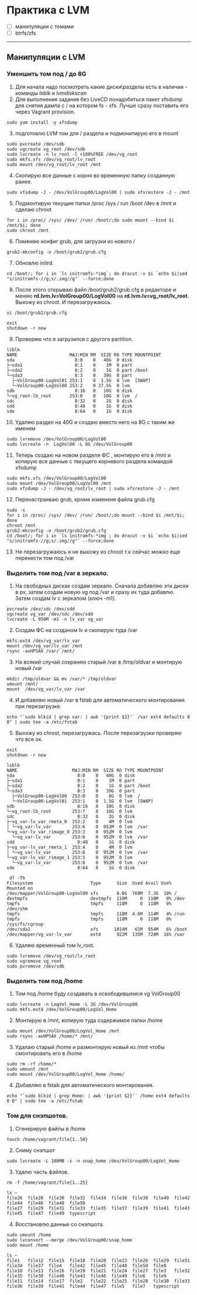 # Практика с LVM

 - [ ] манипуляции с томами
 - [ ] btrfs/zfs

---

## Манипуляции с LVM

### Уменшить том под / до 8G

1. Для начала надо посмотреть какие диски\разделы есть в наличии - команды *lsblk* и *lvmdiskscan*
2. Для выполнения задания без LiveCD понадобиться пакет xfsdump для снятия дампа с / на котором fs - xfs. Лучше сразу поставить его через Vagrant provision.
```
sudo yum install -y xfsdump
```
3. подготовлю LVM том для / раздела и подмонитирую его в mount
```
sudo pvcreate /dev/sdb
sudo vgcreate vg_root /dev/sdb
sudo lvcreate -n lv_root -l +100%FREE /dev/vg_root
sudo mkfs.xfs /dev/vg_root/lv_root
sudo mount /dev/vg_root/lv_root /mnt
```
4. Скопирую все данные с корня во временную папку созданную ранее.
```
sudo xfsdump -J - /dev/VolGroup00/LogVol00 | sudo xfsrestore -J - /mnt
```
5. Подмонтирую текущие папки /proc /sys / run /boot /dev в /mnt и сделаю chroot

```
for i in /proc/ /sys/ /dev/ /run/ /boot/;do sudo mount --bind $i /mnt/$i; done
sudo chroot /mnt
```
6. Поменяю конфиг grub, для загрузки из нового / 

```
grub2-mkconfig -o /boot/grub2/grub.cfg
```

7. Обновлю initrd.

```
cd /boot/; for i in `ls initramfs-*img`; do dracut -v $i `echo $i|sed "s/initramfs-//g;s/.img//g"` --force;done
```
8. После этого открываю файл /boot/grub2/grub.cfg в редакторе и меняю **rd.lvm.lv=VolGroup00/LogVol00** на **rd.lvm.lv=vg_root/lv_root**. Выхожу из chroot.  И перезагружаюсь.

```
vi /boot/grub2/grub.cfg
```

```
exit
shutdown -r now
```
9. Проверяю что я загрузился с другого partition. 

```
lsblk 
NAME                    MAJ:MIN RM  SIZE RO TYPE MOUNTPOINT
sda                       8:0    0   40G  0 disk 
├─sda1                    8:1    0    1M  0 part 
├─sda2                    8:2    0    1G  0 part /boot
└─sda3                    8:3    0   39G  0 part 
  ├─VolGroup00-LogVol01 253:1    0  1.5G  0 lvm  [SWAP]
  └─VolGroup00-LogVol00 253:2    0 37.5G  0 lvm  
sdb                       8:16   0   10G  0 disk 
└─vg_root-lb_root       253:0    0   10G  0 lvm  /
sdc                       8:32   0    2G  0 disk 
sdd                       8:48   0    1G  0 disk 
sde                       8:64   0    1G  0 disk 
```

10. Удаляю раздел на 40G и создаю вместо него на 8G c таким же именем

```
sudo lvremove /dev/VolGroup00/LogVol00
sudo lvcreate -n  LogVol00 -L 8G /dev/VolGroup00
```

11. Теперь создаю на новом разделе ФС , монтирую его в /mnt и копирую все данные с текущего корневого раздела  командой xfsdump

```
sudo mkfs.xfs /dev/VolGroup00/LogVol00
sudo mount /dev/VolGroup00/LogVol00 /mnt
sudo xfsdump -J - /dev/vg_root/lv_root | sudo xfsrestore -J - /mnt
```
12. Перенастраиваю grub, кроме изменеия файла grub.cfg

```
sudo -s
for i in /proc/ /sys/ /dev/ /run/ /boot/;do mount --bind $i /mnt/$i; done
chroot /mnt
grub2-mkconfig -o /boot/grub2/grub.cfg
cd /boot/; for i in `ls initramfs-*img`; do dracut -v $i `echo $i|sed "s/initramfs-//g;s/.img//g"` --force;done
```
13. Не перезагружаюсь и не выхожу из chroot т.к сейчас можно еще перенести том под /var

### Выделить том под /var в зеркало.

1. На свободных дисках создам зеркало. Сначала добавляю эти диски в pv, затем создам новую vg под /var  и сразу их туда добавлю. Затем создам lv c зеркалом (ключ -m1).

```
pvcreate /dev/sdc /dev/sdd
vgcreate vg_var /dev/sdc /dev/sdd
lvcreate -L 950M -m1 -n lv_var vg_var
```
2. Создам ФС на созданом lv и скопирую туда /var

```
mkfs.ext4 /dev/vg_var/lv_var
mount /dev/vg_var/lv_var /mnt
rsync -avHPSAX /var/ /mnt/
```

3. На всякий случай сохраняю старый /var в /tmp/oldvar и монтирую новый /var

```
mkdir /tmp/oldvar && mv /var/* /tmp/oldvar
umount /mnt/
mount  /dev/vg_var/lv_var /var
```
4. И добавляю новый /var в fstab для автоматического монтирования при перезагрузке.

```
echo "`sudo blkid | grep var: | awk '{print $2}'` /var ext4 defaults 0 0" | sudo tee -a /etc/fstab
```

5. Выхожу из chroot, перезагружась. После перезагрузки проверяю что все ок.

```
exit
shutdown -r now
```

```
lsblk
NAME                     MAJ:MIN RM  SIZE RO TYPE MOUNTPOINT
sda                        8:0    0   40G  0 disk 
├─sda1                     8:1    0    1M  0 part 
├─sda2                     8:2    0    1G  0 part /boot
└─sda3                     8:3    0   39G  0 part 
  ├─VolGroup00-LogVol00  253:0    0    8G  0 lvm  /
  └─VolGroup00-LogVol01  253:1    0  1.5G  0 lvm  [SWAP]
sdb                        8:16   0   10G  0 disk 
└─vg_root-lb_root        253:7    0   10G  0 lvm  
sdc                        8:32   0    2G  0 disk 
├─vg_var-lv_var_rmeta_0  253:2    0    4M  0 lvm  
│ └─vg_var-lv_var        253:6    0  952M  0 lvm  /var
└─vg_var-lv_var_rimage_0 253:3    0  952M  0 lvm  
  └─vg_var-lv_var        253:6    0  952M  0 lvm  /var
sdd                        8:48   0    1G  0 disk 
├─vg_var-lv_var_rmeta_1  253:4    0    4M  0 lvm  
│ └─vg_var-lv_var        253:6    0  952M  0 lvm  /var
└─vg_var-lv_var_rimage_1 253:5    0  952M  0 lvm  
  └─vg_var-lv_var        253:6    0  952M  0 lvm  /var
sde                        8:64   0    1G  0 disk 

 df -Th
Filesystem                      Type      Size  Used Avail Use% Mounted on
/dev/mapper/VolGroup00-LogVol00 xfs       8.0G  760M  7.3G  10% /
devtmpfs                        devtmpfs  110M     0  110M   0% /dev
tmpfs                           tmpfs     118M     0  118M   0% /dev/shm
tmpfs                           tmpfs     118M  4.6M  114M   4% /run
tmpfs                           tmpfs     118M     0  118M   0% /sys/fs/cgroup
/dev/sda2                       xfs      1014M   61M  954M   6% /boot
/dev/mapper/vg_var-lv_var       ext4      922M  135M  724M  16% /var

```

6. Удаляю временный том lv_root.

```
sudo lvremove /dev/vg_root/lv_root
sudo vgremove vg_root
sudo pvremove /dev/sdb
```

### Выделить том под /home

1. Том под /home буду создавать в освободившемся vg VolGroup00 

```
sudo lvcreate -n LogVol_Home -L 2G /dev/VolGroup00
sudo mkfs.ext4 /dev/VolGroup00/LogVol_Home
```
2. Монтирую в /mnt, копирую туда содержимое папки /home 
```
sudo mount /dev/VolGroup00/LogVol_Home /mnt
sudo rsync -avHPSAX /home/* /mnt/
```
3. Удалаю старый /home и размонтирую новый из /mnt чтобы смонтировать его в /home
```
sudo rm -rf /home/*
sudo umount /mnt
sudo mount /dev/VolGroup00/LogVol_Home /home/
```

4. Добавляю в fstab для автоматического монтирования.
```
echo "`sudo blkid | grep Home: | awk '{print $2}'` /home ext4 defaults 0 0" | sudo tee -a /etc/fstab
```

### Том для снэпшотов.

1. Сгенерирую файлы в /home

```
touch /home/vagrant/file{1..50}
```

2. Сниму снэпшот

```
sudo lvcreate -L 100MB -s -n snap_home /dev/VolGroup00/LogVol_Home
```
3. Удалю часть файлов.

```
rm -f /home/vagrant/file{1..25}
```
```
ls ~
file26  file28  file30  file32  file34  file36  file38  file40  file42  file44  file46  file48  file50
file27  file29  file31  file33  file35  file37  file39  file41  file43  file45  file47  file49  typescript
```

4. Восстановлю данные со снэпшота.
```
sudo umount /home
sudo lvconvert --merge /dev/VolGroup00/snap_home
sudo mount /home
```
```
ls ~
file1   file12  file15  file18  file20  file23  file26  file29  file31  file34  file37  file4   file42  file45  file48  file50  file8
file10  file13  file16  file19  file21  file24  file27  file3   file32  file35  file38  file40  file43  file46  file49  file6   file9
file11  file14  file17  file2   file22  file25  file28  file30  file33  file36  file39  file41  file44  file47  file5   file7   typescript
```


